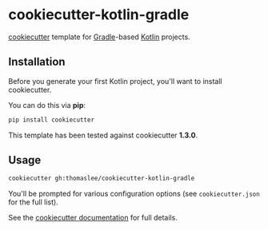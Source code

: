 # cookiecutter-kotlin-gradle

[cookiecutter](https://github.com/audreyr/cookiecutter) template for
[Gradle](http://gradle.org)-based [Kotlin](http://kotlinlang.org) projects.

## Installation

Before you generate your first Kotlin project, you'll want to install
cookiecutter.

You can do this via **pip**:

```bash
pip install cookiecutter
```

This template has been tested against cookiecutter **1.3.0**.

## Usage

```bash
cookiecutter gh:thomaslee/cookiecutter-kotlin-gradle
```
You'll be prompted for various configuration options (see `cookiecutter.json`
for the full list).

See the [cookiecutter documentation](http://cookiecutter.readthedocs.org/en/latest/usage.html)
for full details.
